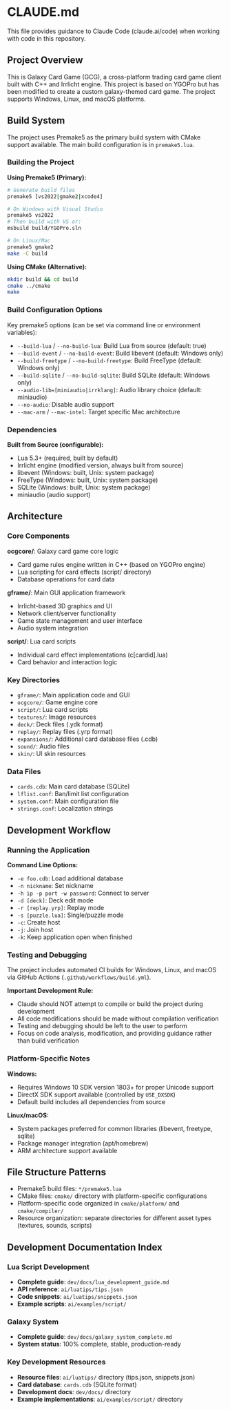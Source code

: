 # CLAUDE.md

This file provides guidance to Claude Code (claude.ai/code) when working with code in this repository.

## Project Overview

This is Galaxy Card Game (GCG), a cross-platform trading card game client built with C++ and Irrlicht engine. This project is based on YGOPro but has been modified to create a custom galaxy-themed card game. The project supports Windows, Linux, and macOS platforms.

## Build System

The project uses Premake5 as the primary build system with CMake support available. The main build configuration is in `premake5.lua`.

### Building the Project

**Using Premake5 (Primary):**
```bash
# Generate build files
premake5 [vs2022|gmake2|xcode4]

# On Windows with Visual Studio
premake5 vs2022
# Then build with VS or:
msbuild build/YGOPro.sln

# On Linux/Mac
premake5 gmake2
make -C build
```

**Using CMake (Alternative):**
```bash
mkdir build && cd build
cmake ../cmake
make
```

### Build Configuration Options

Key premake5 options (can be set via command line or environment variables):
- `--build-lua` / `--no-build-lua`: Build Lua from source (default: true)
- `--build-event` / `--no-build-event`: Build libevent (default: Windows only)
- `--build-freetype` / `--no-build-freetype`: Build FreeType (default: Windows only)
- `--build-sqlite` / `--no-build-sqlite`: Build SQLite (default: Windows only)
- `--audio-lib=[miniaudio|irrklang]`: Audio library choice (default: miniaudio)
- `--no-audio`: Disable audio support
- `--mac-arm` / `--mac-intel`: Target specific Mac architecture

### Dependencies

**Built from Source (configurable):**
- Lua 5.3+ (required, built by default)
- Irrlicht engine (modified version, always built from source)
- libevent (Windows: built, Unix: system package)
- FreeType (Windows: built, Unix: system package)  
- SQLite (Windows: built, Unix: system package)
- miniaudio (audio support)

## Architecture

### Core Components

**ocgcore/**: Galaxy card game core logic
- Card game rules engine written in C++ (based on YGOPro engine)
- Lua scripting for card effects (script/ directory)
- Database operations for card data

**gframe/**: Main GUI application framework  
- Irrlicht-based 3D graphics and UI
- Network client/server functionality  
- Game state management and user interface
- Audio system integration

**script/**: Lua card scripts
- Individual card effect implementations (c[cardid].lua)
- Card behavior and interaction logic

### Key Directories

- `gframe/`: Main application code and GUI
- `ocgcore/`: Game engine core
- `script/`: Lua card scripts  
- `textures/`: Image resources
- `deck/`: Deck files (.ydk format)
- `replay/`: Replay files (.yrp format)
- `expansions/`: Additional card database files (.cdb)
- `sound/`: Audio files
- `skin/`: UI skin resources

### Data Files

- `cards.cdb`: Main card database (SQLite)
- `lflist.conf`: Ban/limit list configuration
- `system.conf`: Main configuration file
- `strings.conf`: Localization strings

## Development Workflow

### Running the Application

**Command Line Options:**
- `-e foo.cdb`: Load additional database
- `-n nickname`: Set nickname
- `-h ip -p port -w password`: Connect to server
- `-d [deck]`: Deck edit mode
- `-r [replay.yrp]`: Replay mode  
- `-s [puzzle.lua]`: Single/puzzle mode
- `-c`: Create host
- `-j`: Join host
- `-k`: Keep application open when finished

### Testing and Debugging

The project includes automated CI builds for Windows, Linux, and macOS via GitHub Actions (`.github/workflows/build.yml`).

**Important Development Rule:**
- Claude should NOT attempt to compile or build the project during development
- All code modifications should be made without compilation verification
- Testing and debugging should be left to the user to perform
- Focus on code analysis, modification, and providing guidance rather than build verification

### Platform-Specific Notes

**Windows:**
- Requires Windows 10 SDK version 1803+ for proper Unicode support
- DirectX SDK support available (controlled by `USE_DXSDK`)
- Default build includes all dependencies from source

**Linux/macOS:**  
- System packages preferred for common libraries (libevent, freetype, sqlite)
- Package manager integration (apt/homebrew)
- ARM architecture support available

## File Structure Patterns

- Premake5 build files: `*/premake5.lua`
- CMake files: `cmake/` directory with platform-specific configurations
- Platform-specific code organized in `cmake/platform/` and `cmake/compiler/`
- Resource organization: separate directories for different asset types (textures, sounds, scripts)

## Development Documentation Index

### Lua Script Development
- **Complete guide**: `dev/docs/lua_development_guide.md`
- **API reference**: `ai/luatips/tips.json`
- **Code snippets**: `ai/luatips/snippets.json`
- **Example scripts**: `ai/examples/script/`

### Galaxy System
- **Complete guide**: `dev/docs/galaxy_system_complete.md`
- **System status**: 100% complete, stable, production-ready

### Key Development Resources
- **Resource files**: `ai/luatips/` directory (tips.json, snippets.json)
- **Card database**: `cards.cdb` (SQLite format)
- **Development docs**: `dev/docs/` directory
- **Example implementations**: `ai/examples/script/` directory
